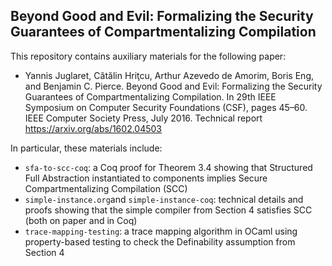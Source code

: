 ## Beyond Good and Evil: Formalizing the Security Guarantees of Compartmentalizing Compilation

This repository contains auxiliary materials for the following paper:

- Yannis Juglaret, Cătălin Hriţcu, Arthur Azevedo de Amorim, Boris Eng, and Benjamin C. Pierce.
  Beyond Good and Evil: Formalizing the Security Guarantees of Compartmentalizing Compilation.
  In 29th IEEE Symposium on Computer Security Foundations (CSF), pages 45–60.
  IEEE Computer Society Press, July 2016. Technical report https://arxiv.org/abs/1602.04503

In particular, these materials include:
- `sfa-to-scc-coq`: a Coq proof for Theorem 3.4 showing that Structured Full Abstraction
  instantiated to components implies Secure Compartmentalizing Compilation (SCC)
- `simple-instance.org`and `simple-instance-coq`: technical details
  and proofs showing that the simple compiler from Section 4 satisfies SCC
  (both on paper and in Coq)
- `trace-mapping-testing`: a trace mapping algorithm in OCaml using property-based testing
  to check the Definability assumption from Section 4

